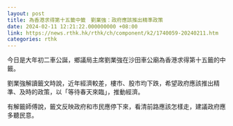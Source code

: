 ```yaml
---
layout: post
title: 為香港求得第十五籤中籤　劉業強：政府應該推出精準政策
date: 2024-02-11 12:21:22.000000000 +08:00
link: https://news.rthk.hk/rthk/ch/component/k2/1740059-20240211.htm
categories: rthk
---
```


今日是大年初二車公誕，鄉議局主席劉業強在沙田車公廟為香港求得第十五籤的中籤。

劉業強解讀籤文時說，近年經濟較差，樓市、股市均下跌，希望政府應該推出精準、及時的政策，以「等待春天來臨」，推動經濟。

有解籤師傅說，籤文反映政府和市民應停下來，看清前路應該怎樣走，建議政府應多聽民意。
